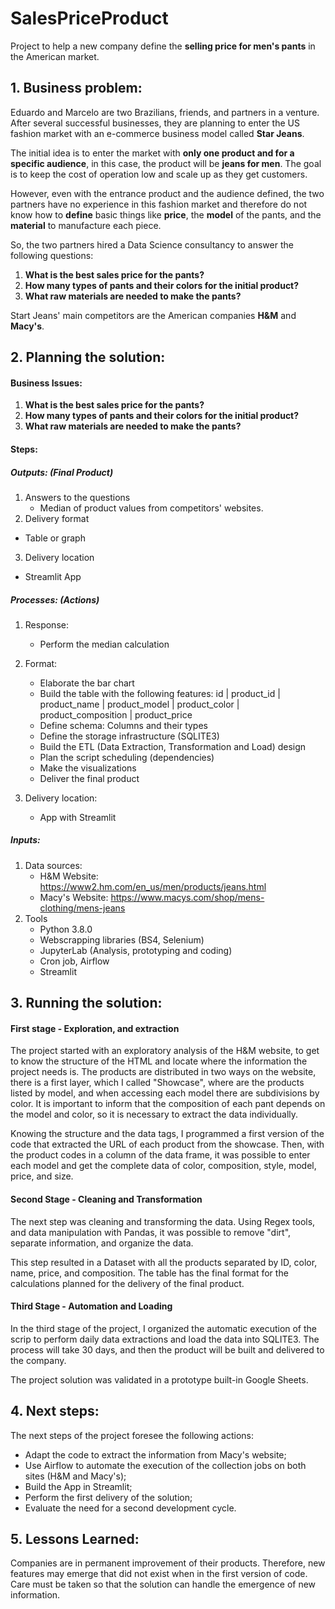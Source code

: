 # SalesPriceProduct
Project to help a new company define the **selling price for men's pants** in the American market.

## 1. Business problem:

Eduardo and Marcelo are two Brazilians, friends, and partners in a venture. After several successful businesses, they are planning to enter the US fashion market with an e-commerce business model called **Star Jeans**.

The initial idea is to enter the market with **only one product and for a specific audience**, in this case, the product will be **jeans for men**.  The goal is to keep the cost of operation low and scale up as they get customers.

However, even with the entrance product and the audience defined, the two partners have no experience in this fashion market and therefore do not know how to **define** basic things like **price**, the **model** of the pants, and the **material** to manufacture each piece.

So, the two partners hired a Data Science consultancy to answer the following questions:

1. **What is the best sales price for the pants?**
2. **How many types of pants and their colors for the initial product?**
3. **What raw materials are needed to make the pants?**

Start Jeans' main competitors are the American companies **H&M** and **Macy's**.



## 2. Planning the solution:

#### Business Issues: 

1. **What is the best sales price for the pants?**
2. **How many types of pants and their colors for the initial product?**
3. **What raw materials are needed to make the pants?**



#### Steps:

##### Outputs: (Final Product)

1. Answers to the questions
   - Median of product values from competitors' websites.
2. Delivery format
  - Table or graph

3. Delivery location
  - Streamlit App

##### Processes: (Actions)

1. Response: 
   - Perform the median calculation
2. Format: 
    - Elaborate the bar chart 
    - Build the table with the following features: 
       id | product_id | product_name | product_model | product_color | product_composition | product_price
    - Define schema: Columns and their types
    - Define the storage infrastructure (SQLITE3)
    - Build the ETL (Data Extraction, Transformation and Load) design
    - Plan the script scheduling (dependencies)
    - Make the visualizations
    - Deliver the final product


3. Delivery location:
   - App with Streamlit

##### Inputs:

1. Data sources:
	- H&M Website: https://www2.hm.com/en_us/men/products/jeans.html
	- Macy's Website: https://www.macys.com/shop/mens-clothing/mens-jeans
2. Tools
	- Python 3.8.0
	- Webscrapping libraries (BS4, Selenium)
	- JupyterLab (Analysis, prototyping and coding)
	- Cron job, Airflow
	- Streamlit



## 3. Running the solution:

#### First stage - Exploration, and extraction

The project started with an exploratory analysis of the H&M website, to get to know the structure of the HTML and locate where the information the project needs is. The products are distributed in two ways on the website, there is a first layer, which I called "Showcase", where are the products listed by model, and when accessing each model there are subdivisions by color. It is important to inform that the composition of each pant depends on the model and color, so it is necessary to extract the data individually.

Knowing the structure and the data tags, I programmed a first version of the code that extracted the URL of each product from the showcase. Then, with the product codes in a column of the data frame, it was possible to enter each model and get the complete data of color, composition, style, model, price, and size.

#### Second Stage - Cleaning and Transformation

The next step was cleaning and transforming the data. Using Regex tools, and data manipulation with Pandas, it was possible to remove "dirt", separate information, and organize the data.

This step resulted in a Dataset with all the products separated by ID, color, name, price, and composition. The table has the final format for the calculations planned for the delivery of the final product.

#### Third Stage - Automation and Loading

In the third stage of the project, I organized the automatic execution of the scrip to perform daily data extractions and load the data into SQLITE3. The process will take 30 days, and then the product will be built and delivered to the company. 

The project solution was validated in a prototype built-in Google Sheets.



## 4. Next steps:

The next steps of the project foresee the following actions:

- Adapt the code to extract the information from Macy's website;
- Use Airflow to automate the execution of the collection jobs on both sites (H&M and Macy's);
- Build the App in Streamlit;
- Perform the first delivery of the solution;
- Evaluate the need for a second development cycle.



## 5. Lessons Learned:

Companies are in permanent improvement of their products. Therefore, new features may emerge that did not exist when in the first version of code. Care must be taken so that the solution can handle the emergence of new information.









